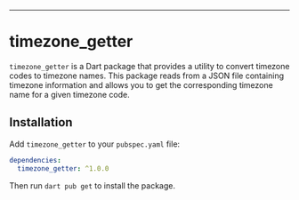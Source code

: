 

---

# timezone_getter

`timezone_getter` is a Dart package that provides a utility to convert timezone codes to timezone names. This package reads from a JSON file containing timezone information and allows you to get the corresponding timezone name for a given timezone code.



## Installation

Add `timezone_getter` to your `pubspec.yaml` file:

```yaml
dependencies:
  timezone_getter: ^1.0.0
```

Then run `dart pub get` to install the package.


